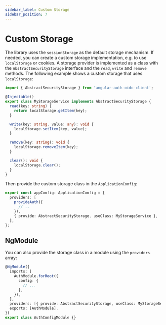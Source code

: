 ```yaml
---
sidebar_label: Custom Storage
sidebar_position: 7
---
```


# Custom Storage

The library uses the `sessionStorage` as the default storage mechanism. If needed, you can create a custom storage implementation, e.g. to use `localStorage` or cookies.
A storage provider is implemented as a class with the `AbstractSecurityStorage` interface and the `read`, `write` and `remove` methods.
The following example shows a custom storage that uses `localStorage`:

```ts
import { AbstractSecurityStorage } from 'angular-auth-oidc-client';

@Injectable()
export class MyStorageService implements AbstractSecurityStorage {
  read(key: string) {
    return localStorage.getItem(key);
  }

  write(key: string, value: any): void {
    localStorage.setItem(key, value);
  }

  remove(key: string): void {
    localStorage.removeItem(key);
  }

  clear(): void {
    localStorage.clear();
  }
}
```

Then provide the custom storage class in the `ApplicationConfig`:

```ts
export const appConfig: ApplicationConfig = {
  providers: [
    provideAuth({
      // ..
    }),
    { provide: AbstractSecurityStorage, useClass: MyStorageService },
  ],
};
```

## NgModule

You can also provide the storage class in a module using the `providers` array:

```ts
@NgModule({
  imports: [
    AuthModule.forRoot({
      config: {
        // ...
      },
    }),
  ],
  providers: [{ provide: AbstractSecurityStorage, useClass: MyStorageService }],
  exports: [AuthModule],
})
export class AuthConfigModule {}
```
